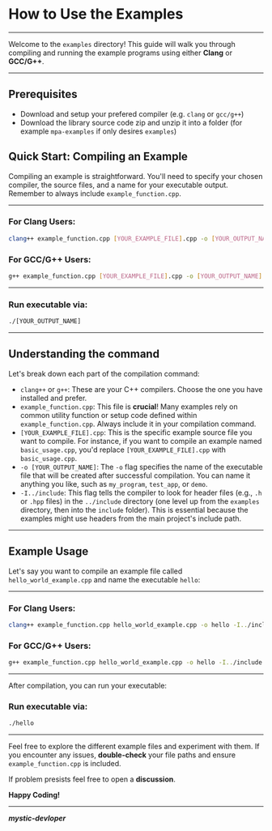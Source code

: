 # How to Use the Examples

---

Welcome to the `examples` directory! This guide will walk you through compiling and running the example programs using either **Clang** or **GCC/G++**.

---

## Prerequisites
* Download and setup your prefered compiler (e.g. `clang` or `gcc/g++`)
* Download the library source code zip and unzip it into a folder (for example `mpa-examples` if only desires `examples`)

## Quick Start: Compiling an Example

Compiling an example is straightforward. You'll need to specify your chosen compiler, the source files, and a name for your executable output. Remember to always include `example_function.cpp`.

---

### For Clang Users:

```bash
clang++ example_function.cpp [YOUR_EXAMPLE_FILE].cpp -o [YOUR_OUTPUT_NAME] -I../include
```

### For GCC/G++ Users:

```bash
g++ example_function.cpp [YOUR_EXAMPLE_FILE].cpp -o [YOUR_OUTPUT_NAME] -I../include
```

---

### Run executable via:

```bash
./[YOUR_OUTPUT_NAME]
```

---

## Understanding the command
Let's break down each part of the compilation command:
* `clang++` or `g++`: These are your C++ compilers. Choose the one you have installed and prefer.
* `example_function.cpp`: This file is **crucial**! Many examples rely on common utility function or setup code defined within `example_function.cpp`. Always include it in your compilation command.
* `[YOUR_EXAMPLE_FILE].cpp`: This is the specific example source file you want to compile. For instance, if you want to compile an example named `basic_usage.cpp`, you'd replace `[YOUR_EXAMPLE_FILE].cpp` with `basic_usage.cpp`.
* `-o [YOUR_OUTPUT_NAME]`: The `-o` flag specifies the name of the executable file that will be created after successful compilation. You can name it anything you like, such as `my_program`, `test_app`, or `demo`.
* `-I../include`: This flag tells the compiler to look for header files (e.g., `.h` or `.hpp` files) in the `../include` directory (one level up from the `examples` directory, then into the `include` folder). This is essential because the examples might use headers from the main project's include path.

---

## Example Usage
Let's say you want to compile an example file called `hello_world_example.cpp` and name the executable `hello`:

---

### For Clang Users:

```bash
clang++ example_function.cpp hello_world_example.cpp -o hello -I../include
```

### For GCC/G++ Users:
```bash
g++ example_function.cpp hello_world_example.cpp -o hello -I../include
```

---

After compilation, you can run your executable:

### Run executable via:

```bash
./hello
```

---

Feel free to explore the different example files and experiment with them. If you encounter any issues, **double-check** your file paths and ensure `example_function.cpp` is included.

If problem presists feel free to open a **discussion**.

**Happy Coding!**

---
***mystic-devloper***
